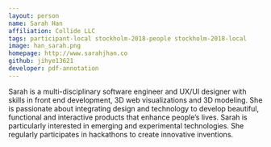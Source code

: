 ```yaml
---
layout: person
name: Sarah Han
affiliation: Collide LLC
tags: participant-local stockholm-2018-people stockholm-2018-local
image: han_sarah.png
homepage: http://www.sarahjhan.co
github: jihye13621
developer: pdf-annotation
---
```

Sarah is a multi-disciplinary software engineer and UX/UI designer with skills in front end development, 3D web visualizations and 3D modeling. She is passionate about integrating design and technology to develop beautiful, functional and interactive products that enhance people’s lives. Sarah is particularly interested in emerging and experimental technologies. She regularly participates in hackathons to create innovative inventions.